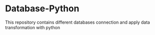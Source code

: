 # Database-Python
This repository contains different databases connection and apply data transformation with python
